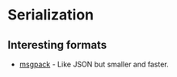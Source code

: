 # Serialization
## Interesting formats
- [msgpack](https://github.com/msgpack/msgpack-c) - Like JSON but smaller and faster.

